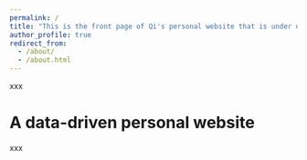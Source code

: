 ```yaml
---
permalink: /
title: "This is the front page of Qi's personal website that is under development..."
author_profile: true
redirect_from: 
  - /about/
  - /about.html
---
```


xxx

A data-driven personal website
======
xxx